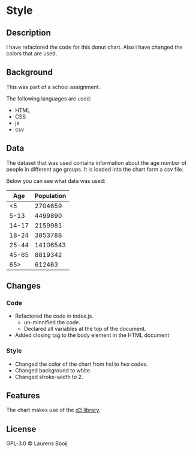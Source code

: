 # Style
## Description
I have refactored the code for this donut chart. Also i have changed the colors that are used.

## Background
This was part of a school assignment.

The following languages are used:
* HTML
* CSS
* js
* csv

## Data
The dataset that was used contains information about the age number of people in different age groups. It is loaded into the chart form a csv file.

Below you can see what data was used:

| Age           | Population    |
| ------------- | ------------- |
| <5            | 2704659       |
| 5-13          | 4499890       |
| 14-17         | 2159981       |
| 18-24         | 3853788       |
| 25-44         | 14106543      |
| 45-65         | 8819342       |
| 65>           | 612463        |

## Changes
### Code
* Refactored the code in index.js.
   * un-minnified the code.
   * Declared all variables at the top of the document.
* Added closing tag to the body element in the HTML document

### Style
* Changed the color of the chart from hsl to hex codes.
* Changed background to white.
* Changed stroke-width to 2.

## Features
The chart makes use of the [d3 library](https://d3js.org/).

## License
GPL-3.0 © Laurens Booij
